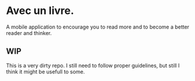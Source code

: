 # Avec un livre.

A mobile application to encourage you to read more and to become a better reader and thinker.

## WIP

This is a very dirty repo. I still need to follow proper guidelines,
but still I think it might be usefull to some.

